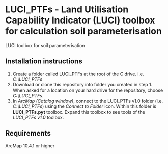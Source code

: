 # LUCI_PTFs - Land Utilisation Capability Indicator (LUCI) toolbox for calculation soil parameterisation
LUCI toolbox for soil parameterisation

## Installation instructions
1. Create a folder called LUCI_PTFs at the root of the C drive. i.e. *C:\LUCI_PTFs*
2. Download or clone this repository into folder you created in step 1. When asked for a location on your hard drive for the repository, choose *C:\LUCI_PTFs*.
3. In *ArcMap (Catalog window)*, connect to the LUCI_PTFs v1.0 folder (i.e. *C:\LUCI_PTFs*) using the *Connect to Folder* icon. Within this folder is **LUCI_PTFs.pyt** toolbox. Expand this toolbox to see tools of the *LUCI_PTFs v1.0* toolbox.

## Requirements
ArcMap 10.4.1 or higher
